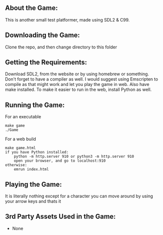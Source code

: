 ## About the Game:
This is another small test platformer, made using SDL2 & C99.  

## Downloading the Game:
Clone the repo, and then change directory to this folder

## Getting the Requirements:

Download SDL2, from the website or by using homebrew or something. Don't forget
to have a compiler as well. I would suggest using Emscripten to compile as that
might work and let you play the game in web. Also have make installed. To make
it easier to run in the web, install Python as well.

## Running the Game:

For an executable
```
make game
./Game
```
For a web build
```
make game.html
if you have Python installed:
    python -m http.server 910 or python3 -m http.server 910
    open your browser, and go to localhost:910
otherwise:
    emrun index.html
```

## Playing the Game:
It is literally nothing except for a character you can move around by using your arrow keys and thats it

## 3rd Party Assets Used in the Game:
- None
